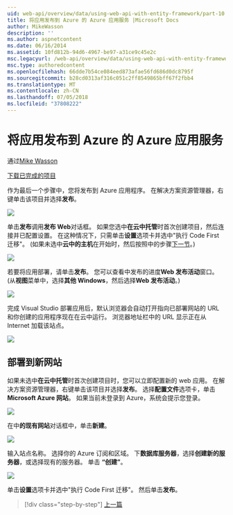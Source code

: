 ```yaml
---
uid: web-api/overview/data/using-web-api-with-entity-framework/part-10
title: 将应用发布到 Azure 的 Azure 应用服务 |Microsoft Docs
author: MikeWasson
description: ''
ms.author: aspnetcontent
ms.date: 06/16/2014
ms.assetid: 10fd812b-94d6-4967-be97-a31ce9c45e2c
msc.legacyurl: /web-api/overview/data/using-web-api-with-entity-framework/part-10
msc.type: authoredcontent
ms.openlocfilehash: 66dde7b54ce084eed873afae56fd686d0dc8795f
ms.sourcegitcommit: b28cd0313af316c051c2ff8549865bff67f2fbb4
ms.translationtype: MT
ms.contentlocale: zh-CN
ms.lasthandoff: 07/05/2018
ms.locfileid: "37808222"
---
```

<a name="publish-the-app-to-azure-azure-app-service"></a>将应用发布到 Azure 的 Azure 应用服务
====================
通过[Mike Wasson](https://github.com/MikeWasson)

[下载已完成的项目](https://github.com/MikeWasson/BookService)

作为最后一个步骤中，您将发布到 Azure 应用程序。 在解决方案资源管理器，右键单击该项目并选择**发布**。

![](part-10/_static/image1.png)

单击**发布**调用**发布 Web**对话框。 如果您选中**在云中托管**时首次创建项目，然后连接并已配置设置。 在这种情况下，只需单击**设置**选项卡并选中&quot;执行 Code First 迁移&quot;。 (如果未选中**云中的主机**在开始时，然后按照中的步骤[下一节](#new-website)。)

[![](part-10/_static/image3.png)](part-10/_static/image2.png)

若要将应用部署，请单击**发布**。 您可以查看中发布的进度**Web 发布活动**窗口。 (从**视图**菜单中，选择**其他 Windows**，然后选择**Web 发布活动**。)

![](part-10/_static/image4.png)

完成 Visual Studio 部署应用后，默认浏览器会自动打开指向已部署网站的 URL 和你创建的应用程序现在在云中运行。 浏览器地址栏中的 URL 显示正在从 Internet 加载该站点。

[![](part-10/_static/image6.png)](part-10/_static/image5.png)

<a id="new-website"></a>
## <a name="deploying-to-a-new-website"></a>部署到新网站

如果未选中**在云中托管**时首次创建项目时，您可以立即配置新的 web 应用。 在解决方案资源管理器，右键单击该项目并选择**发布**。 选择**配置文件**选项卡，单击**Microsoft Azure 网站**。 如果当前未登录到 Azure，系统会提示您登录。

[![](part-10/_static/image8.png)](part-10/_static/image7.png)

在中**的现有网站**对话框中，单击**新建**。

![](part-10/_static/image9.png)

输入站点名称。 选择你的 Azure 订阅和区域。 下**数据库服务器**，选择**创建新的服务器**，或选择现有的服务器。 单击 **“创建”**。

[![](part-10/_static/image11.png)](part-10/_static/image10.png)

单击**设置**选项卡并选中&quot;执行 Code First 迁移&quot;。 然后单击**发布**。

> [!div class="step-by-step"]
> [上一篇](part-9.md)
